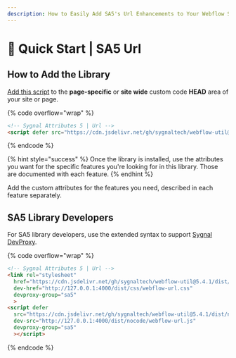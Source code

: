 ```yaml
---
description: How to Easily Add SA5's Url Enhancements to Your Webflow Site
---
```


# 🚀 Quick Start | SA5 Url

## How to Add the Library <a href="#step-1---add-the-library" id="step-1---add-the-library"></a>

[Add this script](../overview/how-to-add-custom-code.md) to the **page-specific** or **site wide** custom code **HEAD** area of your site or page.&#x20;

{% code overflow="wrap" %}
```html
<!-- Sygnal Attributes 5 | Url --> 
<script defer src="https://cdn.jsdelivr.net/gh/sygnaltech/webflow-util@5.4.0/dist/nocode/webflow-url.js"></script>
```
{% endcode %}

{% hint style="success" %}
Once the library is installed, use the attributes you want for the specific features you're looking for in this library. Those are documented with each feature.&#x20;
{% endhint %}

Add the custom attributes for the features you need, described in each feature separately. &#x20;

## SA5 Library Developers

For SA5 library developers, use the extended syntax to support [Sygnal DevProxy](https://engine.sygnal.com/devproxy).&#x20;

{% code overflow="wrap" %}
```html
<!-- Sygnal Attributes 5 | Url --> 
<link rel="stylesheet" 
  href="https://cdn.jsdelivr.net/gh/sygnaltech/webflow-util@5.4.1/dist/css/webflow-url.css"
  dev-href="http://127.0.0.1:4000/dist/css/webflow-url.css"
  devproxy-group="sa5"
  > 
<script defer 
  src="https://cdn.jsdelivr.net/gh/sygnaltech/webflow-util@5.4.1/dist/nocode/webflow-url.js" 
  dev-src="http://127.0.0.1:4000/dist/nocode/webflow-url.js"
  devproxy-group="sa5"
  ></script>
```
{% endcode %}



